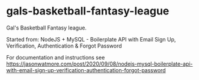 # gals-basketball-fantasy-league

Gal's Basketball Fantasy league.

Started from:
NodeJS + MySQL - Boilerplate API with Email Sign Up, Verification, Authentication & Forgot Password

For documentation and instructions see https://jasonwatmore.com/post/2020/09/08/nodejs-mysql-boilerplate-api-with-email-sign-up-verification-authentication-forgot-password

